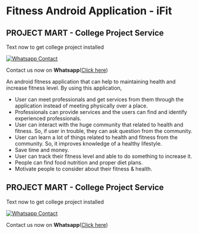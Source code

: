 # Fitness Android Application - iFit

## PROJECT MART - College Project Service

Text now to get college project installed

[![Whatsapp Contact](https://www.projectmart.in/_next/static/media/Logo.99b856f5.svg)](https://api.whatsapp.com/send?phone=917676409450&text=Could%20you%20help%20me%20complete%20my%20college%20project%3F)

Contact us now on **Whatsapp**([Click here](https://api.whatsapp.com/send?phone=917676409450&text=Could%20you%20help%20me%20complete%20my%20college%20project%3F))

An android fitness application that can help to maintaining health and increase fitness level. By using this application,

- User can meet professionals and get services from them through the application instead of meeting physically over a place.
- Professionals can provide services and the users can find and identify experienced professionals.
- User can interact with the huge community that related to health and fitness. So, if user in trouble, they can ask question from the community.
- User can learn a lot of things related to health and fitness from the community. So, it improves knowledge of a healthy lifestyle.
- Save time and money.
- User can track their fitness level and able to do something to increase it.
- People can find food nutrition and proper diet plans.
- Motivate people to consider about their fitness & health.

## PROJECT MART - College Project Service

Text now to get college project installed

[![Whatsapp Contact](https://www.projectmart.in/_next/static/media/Logo.99b856f5.svg)](https://api.whatsapp.com/send?phone=917676409450&text=Could%20you%20help%20me%20complete%20my%20college%20project%3F)

Contact us now on **Whatsapp**([Click here](https://api.whatsapp.com/send?phone=917676409450&text=Could%20you%20help%20me%20complete%20my%20college%20project%3F))